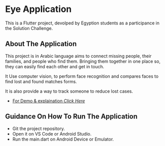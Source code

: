 # Eye Application
This is a Flutter project, devolped by Egyption students as a participance in the Solution Challenge.
## About The Application

This project is in Arabic language aims to connect missing people, their families, and people who find them. Bringing them together in one place so, they can easily find each other and get in touch.      

It Use computer vision, to perform face recognition and compares faces to find lost and found matches forms.  

It is also provide a way to track someone to reduce lost cases.

- [For Demo & explaination *Click Here*](https://docs.flutter.dev/get-started/codelab)

## Guidance On How To Run The Application

- Git the project repository.
- Open it on VS Code or Android Studio.
- Run the main.dart on Android Device or Emulator.
